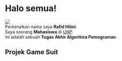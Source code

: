 # Halo semua! 

<img src="https://instagram.fkno3-1.fna.fbcdn.net/v/t51.2885-19/368690121_1959341984446543_8175469579309667198_n.jpg?stp=dst-jpg_s150x150&_nc_ht=instagram.fkno3-1.fna.fbcdn.net&_nc_cat=107&_nc_ohc=U3m84-azdYAAX-Vw0wh&edm=AOQ1c0wBAAAA&ccb=7-5&oh=00_AfBVPP4Nnf_0ONJJxmxmkEu45jXIh9phHKUwJOEtv3KDCA&oe=657E72BA&_nc_sid=8b3546"/><br>
Perkenalkan nama saya **Rafid Hilmi**.<br>
Saya seorang **Mahasiswa** di [UNP](https://www.unp.ac.id/).<br>
ini adalah sebuah **Tugas Akhir Algoritma Pemograman**.<br>
## Projek Game Suit

